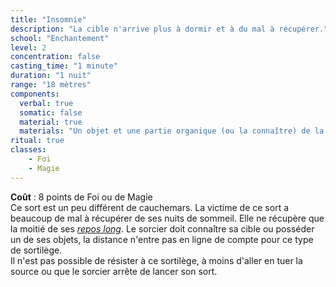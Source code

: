 ```yaml
---
title: "Insomnie"
description: "La cible n'arrive plus à dormir et à du mal à récupérer."
school: "Enchantement"
level: 2
concentration: false
casting_time: "1 minute"
duration: "1 nuit"
range: "18 mètres"
components:
  verbal: true
  somatic: false
  material: true
  materials: "Un objet et une partie organique (ou la connaître) de la victime"
ritual: true
classes:
    - Foi
    - Magie
---
```

**Coût** : 8 points de Foi ou de Magie  
Ce sort est un peu différent de cauchemars. La victime de ce sort a beaucoup de mal à récupérer de ses nuits de sommeil. Elle ne récupère que la moitié de ses [_repos long_](/gerer-la-sante-du-personnage/#repos-long). Le sorcier doit connaître sa cible ou posséder un de ses objets, la distance n'entre pas en ligne de compte pour ce type de sortilège.  
Il n'est pas possible de résister à ce sortilège, à moins d'aller en tuer la source ou que le sorcier arrête de lancer son sort.   
